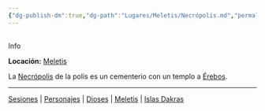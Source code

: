 ```yaml
---
{"dg-publish-dm":true,"dg-path":"Lugares/Meletis/Necrópolis.md","permalink":"/lugares/meletis/necropolis/"}
---
```


<p><span><div data-callout-metadata="" data-callout-fold="" data-callout="info" class="callout node-insert-event"><div class="callout-title" dir="auto"><div class="callout-icon"><svg width="16" height="16"></svg></div><div class="callout-title-inner">Info</div></div><div class="callout-content">
<p dir="auto"><strong>Locación:</strong> <a data-tooltip-position="top" aria-label="Lugares/Meletis.md" data-href="Lugares/Meletis.md" href="Lugares/Meletis.md" class="internal-link" target="_blank" rel="noopener nofollow">Meletis</a></p>
</div></div></span></p><p><span>La <a data-tooltip-position="top" aria-label="Lugares/Necrópolis" data-href="Lugares/Necrópolis" href="Lugares/Necrópolis" class="internal-link" target="_blank" rel="noopener nofollow">Necrópolis</a> de la polis es un cementerio con un templo a <a data-tooltip-position="top" aria-label="Dioses/Érebos" data-href="Dioses/Érebos" href="Dioses/Érebos" class="internal-link" target="_blank" rel="noopener nofollow">Érebos</a>.</span></p><p><span><hr></span></p><span><span><a data-tooltip-position="top" aria-label="Almanaque/Sesiones" data-href="Almanaque/Sesiones" href="Almanaque/Sesiones" class="internal-link" target="_blank" rel="noopener nofollow">Sesiones</a> | <a data-tooltip-position="top" aria-label="Almanaque/Personajes" data-href="Almanaque/Personajes" href="Almanaque/Personajes" class="internal-link" target="_blank" rel="noopener nofollow">Personajes</a> | <a data-tooltip-position="top" aria-label="Almanaque/Dioses" data-href="Almanaque/Dioses" href="Almanaque/Dioses" class="internal-link" target="_blank" rel="noopener nofollow">Dioses</a> | <a data-tooltip-position="top" aria-label="Lugares/Meletis" data-href="Lugares/Meletis" href="Lugares/Meletis" class="internal-link" target="_blank" rel="noopener nofollow">Meletis</a> | <a data-tooltip-position="top" aria-label="Lugares/Islas Dakras" data-href="Lugares/Islas Dakras" href="Lugares/Islas Dakras" class="internal-link" target="_blank" rel="noopener nofollow">Islas Dakras</a> </span></span>